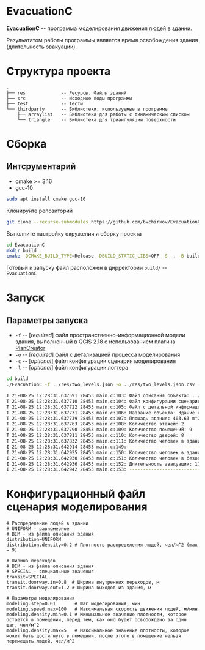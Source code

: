 # EvacuationC

**EvacuationC** -- программа моделирования движения людей в здании. 

Резульататом работы программы является время освобождения здания (длительность эвакуации).

# Структура проекта

```
.
├── res             -- Ресурсы. Файлы зданий
├── src             -- Исходные коды программы
├── test            -- Тесты
└── thirdparty      -- Библиотеки, используемые в программе
    ├── arraylist   -- Библиотека для работы с динамическим списком
    └── triangle    -- Библиотека для триангуляции поверхности
```

# Сборка

## Интсрументарий
- cmake >= 3.16
- gcc-10

``` bash
sudo apt install cmake gcc-10
```

Клонируйте репозиторий
``` bash
git clone --recurse-submodules https://github.com/bvchirkov/EvacuationC.git
```
Выполните настройку окружения и сборку проекта
``` bash
cd EvacuationC
mkdir build
cmake -DCMAKE_BUILD_TYPE=Release -DBUILD_STATIC_LIBS=OFF -S  . -B build/ && cmake --build build/
```
Готовый к запуску файл расположен в дирректории `build/` -- `EvacuationC`

# Запуск

## Параметры запуска
- `-f` -- [_required_] файл пространственно-информационной модели здания, выполненный в QGIS 2.18 с использованием плагина [PlanCreator](https://github.com/bvchirkov/PlanCreator)
- `-o` -- [_required_] файл с детализацией процесса моделирования
- `-c` -- [_optional_] файл конфигурации сценария моделирования
- `-l` -- [_optional_] файл конфигурации логгера

``` bash
cd build
./EvacuationC -f ../res/two_levels.json -o ../res/two_levels.json.csv -c ../evacuationc.conf -l ../logger.conf

T 21-08-25 12:28:31.637591 28453 main.c:103: Файл описания объекта: ../res/two_levels.json
T 21-08-25 12:28:31.637710 28453 main.c:104: Файл конфигурации сценария: ../evacuationc.conf
T 21-08-25 12:28:31.637722 28453 main.c:105: Файл с детальной информацией: ../res/two_levels.json.csv
T 21-08-25 12:28:31.637731 28453 main.c:106: Название объекта: Здание номер 1
T 21-08-25 12:28:31.637739 28453 main.c:107: Площадь здания: 403.63 m^2
T 21-08-25 12:28:31.637763 28453 main.c:108: Количество этажей: 2
T 21-08-25 12:28:31.637790 28453 main.c:109: Количество помещений: 9
T 21-08-25 12:28:31.637811 28453 main.c:110: Количество дверей: 8
T 21-08-25 12:28:31.637832 28453 main.c:111: Количество человек в здании: 80.73 чел.
I 21-08-25 12:28:31.642914 28453 main.c:149: ---------------------------------------
I 21-08-25 12:28:31.642925 28453 main.c:150: Количество человек в здании: 0.00 чел.
I 21-08-25 12:28:31.642930 28453 main.c:151: Количество человек в безопасной зоне: 80.73 чел.
I 21-08-25 12:28:31.642936 28453 main.c:152: Длительность эвакуации: 178.80 с., 2.98 мин.
I 21-08-25 12:28:31.642942 28453 main.c:153: ---------------------------------------
```

# Конфигурационный файл сценария моделирования
```
# Распределение людей в здании
# UNIFORM - равномерное
# BIM - из файла описания здания
distribution=UNIFORM
distribution.density=0.2 # Плотность распределения людей, чел/м^2 (max = 9)
```
```
# Ширина переходов
# BIM - из файла описания здания
# SPECIAL - специальные значения
transit=SPECIAL
transit.doorway.in=0.8  # Ширина внутренних переходов, м
transit.doorway.out=1.2 # Ширина выходов из здания, м
```
```
# Параметры моделирования
modeling.step=0.01 	     # Шаг моделирования, мин
modeling.speed.max=100   # Максимальная скорость движения людей, м/мин
modeling.density.min=0.1 # Минимальное значение плотности, которое остается в помещении, перед тем, как оно будет освобождено за один шаг, чел/м^2
modeling.density.max=5	 # Максимальное значение плотности, которое может быть достигнуто в помещнии, после этого в помещение нельзя перемещать людей, чел/м^2
```
